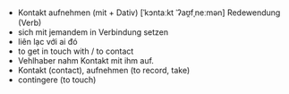 
- Kontakt aufnehmen (mit + Dativ)	[ˈkɔntaːkt ˈʔaʊ̯fˌneːmən]	Redewendung (Verb)	
- sich mit jemandem in Verbindung setzen	
- liên lạc với ai đó	
- to get in touch with / to contact	
- Vehlhaber nahm Kontakt mit ihm auf.	
- Kontakt (contact), aufnehmen (to record, take)	
- contingere (to touch)